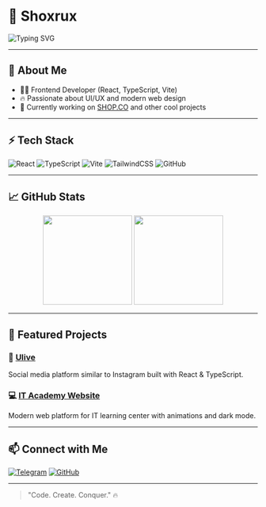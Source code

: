 # 🚀 Shoxrux 


![Typing SVG](https://readme-typing-svg.herokuapp.com?font=Fira+Code&size=22&pause=1000&color=0EF7F7&center=true&vCenter=true&width=500&lines=Frontend+Developer;React+%7C+TypeScript+%7C+Vite;Creating+Awesome+Web+Experiences)

---

## 🌌 About Me

- 🧑‍💻 Frontend Developer (React, TypeScript, Vite)
- 🔥 Passionate about UI/UX and modern web design
- 🎯 Currently working on [SHOP.CO](https://github.com/shoxrux719/SHOP.CO) and other cool projects

---

## ⚡ Tech Stack

![React](https://img.shields.io/badge/React-20232A?style=for-the-badge&logo=react&logoColor=61DAFB)
![TypeScript](https://img.shields.io/badge/TypeScript-007ACC?style=for-the-badge&logo=typescript&logoColor=white)
![Vite](https://img.shields.io/badge/Vite-646CFF?style=for-the-badge&logo=vite&logoColor=white)
![TailwindCSS](https://img.shields.io/badge/TailwindCSS-38B2AC?style=for-the-badge&logo=tailwind-css&logoColor=white)
![GitHub](https://img.shields.io/badge/GitHub-181717?style=for-the-badge&logo=github&logoColor=white)

---

## 📈 GitHub Stats

<div align="center">
  <img src="https://github-readme-stats.vercel.app/api?username=shoxrux719&show_icons=true&theme=radical" height="180em" />
  <img src="https://github-readme-streak-stats.herokuapp.com/?user=shoxrux719&theme=radical" height="180em" />
</div>

---

## 🚀 Featured Projects

### 🎨 [Ulive](https://github.com/shoxrux719/Ulive)
Social media platform similar to Instagram built with React & TypeScript.

### 💻 [IT Academy Website](https://github.com/shoxrux719/UStudy)
Modern web platform for IT learning center with animations and dark mode.

---

## 📫 Connect with Me

[![Telegram](https://img.shields.io/badge/Telegram-2CA5E0?style=for-the-badge&logo=telegram&logoColor=white)](https://t.me/javascript20)
[![GitHub](https://img.shields.io/badge/GitHub-181717?style=for-the-badge&logo=github&logoColor=white)](https://github.com/shoxrux719)

---

> "Code. Create. Conquer." 🔥
